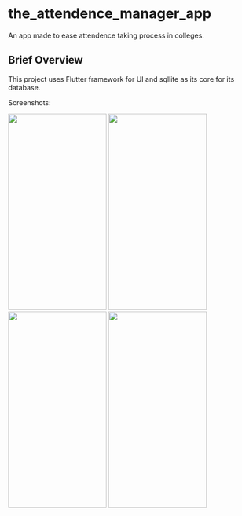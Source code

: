 # the_attendence_manager_app

An app made to ease attendence taking process in colleges.

## Brief Overview

This project uses Flutter framework for UI and sqllite as its core for its database.

Screenshots:

<p float="left">
  <img src="https://user-images.githubusercontent.com/52758288/124818006-21c46f00-df88-11eb-8383-37c0db40ae25.gif" width="200" height="400">
  <img src="https://user-images.githubusercontent.com/52758288/124818028-29841380-df88-11eb-895f-8080713c5c6e.jpeg" width="200" height="400">
  <img src="https://user-images.githubusercontent.com/52758288/124818042-2be66d80-df88-11eb-909b-fe69249d02af.jpeg" width="200" height="400">
  <img src="https://user-images.githubusercontent.com/52758288/124818051-2db03100-df88-11eb-81a5-2c7ee9f1eb52.jpeg" width="200" height="400">
</p>

